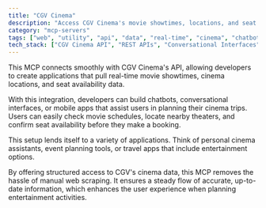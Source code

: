 ```yaml
---
title: "CGV Cinema"
description: "Access CGV Cinema's movie showtimes, locations, and seat availability through API integration for conversational cinema planning."
category: "mcp-servers"
tags: ["web", "utility", "api", "data", "real-time", "cinema", "chatbots", "event planning"]
tech_stack: ["CGV Cinema API", "REST APIs", "Conversational Interfaces", "Mobile Applications", "Event Planning Systems", "Real-time Data Retrieval"]
---
```


This MCP connects smoothly with CGV Cinema's API, allowing developers to create applications that pull real-time movie showtimes, cinema locations, and seat availability data. 

With this integration, developers can build chatbots, conversational interfaces, or mobile apps that assist users in planning their cinema trips. Users can easily check movie schedules, locate nearby theaters, and confirm seat availability before they make a booking.

This setup lends itself to a variety of applications. Think of personal cinema assistants, event planning tools, or travel apps that include entertainment options. 

By offering structured access to CGV's cinema data, this MCP removes the hassle of manual web scraping. It ensures a steady flow of accurate, up-to-date information, which enhances the user experience when planning entertainment activities.